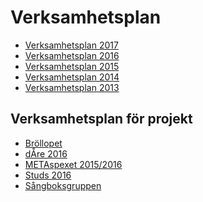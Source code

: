 Verksamhetsplan
===============

-   [Verksamhetsplan 2017](https://static.datasektionen.se/verksamhetsplaner/verksamhetsplan2017.pdf)
-   [Verksamhetsplan 2016](https://static.datasektionen.se/verksamhetsplaner/verksamhetsplan-2016.pdf)
-   [Verksamhetsplan 2015](https://static.datasektionen.se/verksamhetsplaner/verksamhetsplan2015.pdf)
-   [Verksamhetsplan 2014](https://static.datasektionen.se/verksamhetsplaner/verksamhetsplan2014v6.0.pdf)
-   [Verksamhetsplan 2013](https://static.datasektionen.se/verksamhetsplaner/Verksamhetsplan2013.pdf)

Verksamhetsplan för projekt
---------------------------

-   [Bröllopet](https://static.datasektionen.se/verksamhetsplaner/brollopverksamhetsplan.pdf)
-   [dÅre 2016](https://static.datasektionen.se/verksamhetsplaner/vp_dare_2016.pdf)
-   [METAspexet 2015/2016](https://static.datasektionen.se/verksamhetsplaner/vp_metaspexet_1516.pdf)
-   [Studs 2016](https://static.datasektionen.se/verksamhetsplaner/vp_studs_2016.pdf)
-   [Sångboksgruppen](https://static.datasektionen.se/verksamhetsplaner/verksamhetsplansangbok.pdf)

